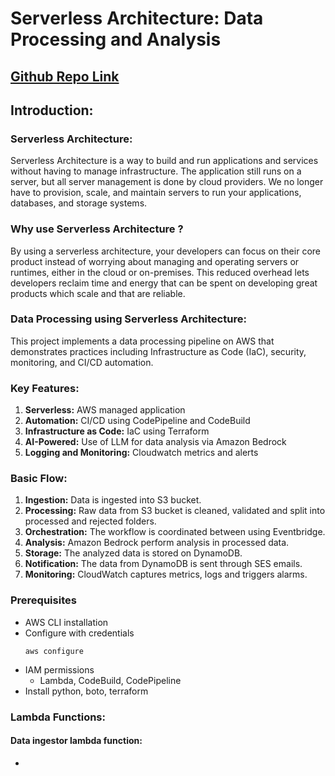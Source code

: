 # Serverless Architecture: Data Processing and Analysis

## [Github Repo Link](https://github.com/shrijanabudhathoki/Serverless-Architecture) 

## Introduction:

### Serverless Architecture:
Serverless Architecture is a way to build and run applications and services without having to manage infrastructure. The application still runs on a server, but all server management is done by cloud providers. We no longer have to provision, scale, and maintain servers to run your applications, databases, and storage systems.


### Why use Serverless Architecture ?
By using a serverless architecture, your developers can focus on their core product instead of worrying about managing and operating servers or runtimes, either in the cloud or on-premises. This reduced overhead lets developers reclaim time and energy that can be spent on developing great products which scale and that are reliable.


### Data Processing using Serverless Architecture:
This project implements a data processing pipeline on AWS that demonstrates practices including Infrastructure as Code (IaC), security, monitoring, and CI/CD automation.

### Key Features:
1. **Serverless:** AWS managed application
2. **Automation:** CI/CD using CodePipeline and CodeBuild
3. **Infrastructure as Code:** IaC using Terraform
4. **AI-Powered:** Use of LLM for data analysis via Amazon Bedrock
5. **Logging and Monitoring:** Cloudwatch metrics and alerts

### Basic Flow:
1. **Ingestion:** Data is ingested into S3 bucket.
2. **Processing:** Raw data from S3 bucket is cleaned, validated and split into processed and rejected folders.
3. **Orchestration:** The workflow is coordinated between using Eventbridge.
4. **Analysis:** Amazon Bedrock perform analysis in processed data.
5. **Storage:** The analyzed data is stored on DynamoDB.
6. **Notification:** The data from DynamoDB is sent through SES emails.
7. **Monitoring:** CloudWatch captures metrics, logs and triggers alarms.

### Prerequisites
- AWS CLI installation
- Configure with credentials
    ```
    aws configure
    ```
- IAM permissions
    - Lambda, CodeBuild, CodePipeline
- Install python, boto, terraform

### Lambda Functions:
#### Data ingestor lambda function:
- 